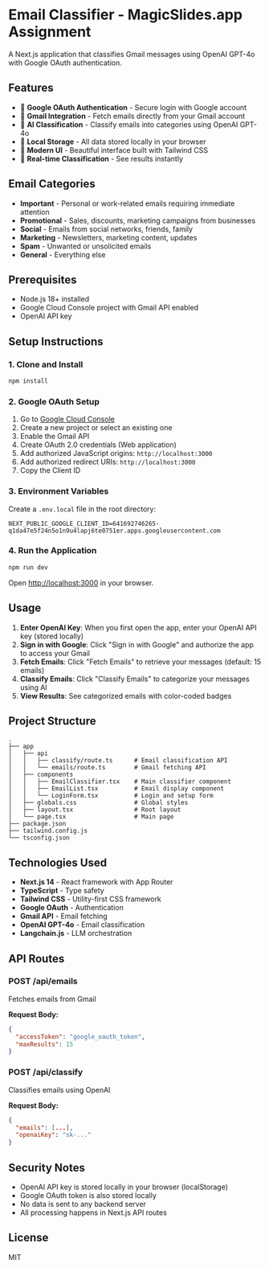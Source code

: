 # Email Classifier - MagicSlides.app Assignment

A Next.js application that classifies Gmail messages using OpenAI GPT-4o with Google OAuth authentication.

## Features

- 🔐 **Google OAuth Authentication** - Secure login with Google account
- 📧 **Gmail Integration** - Fetch emails directly from your Gmail account
- 🤖 **AI Classification** - Classify emails into categories using OpenAI GPT-4o
- 💾 **Local Storage** - All data stored locally in your browser
- 🎨 **Modern UI** - Beautiful interface built with Tailwind CSS
- 🔄 **Real-time Classification** - See results instantly

## Email Categories

- **Important** - Personal or work-related emails requiring immediate attention
- **Promotional** - Sales, discounts, marketing campaigns from businesses
- **Social** - Emails from social networks, friends, family
- **Marketing** - Newsletters, marketing content, updates
- **Spam** - Unwanted or unsolicited emails
- **General** - Everything else

## Prerequisites

- Node.js 18+ installed
- Google Cloud Console project with Gmail API enabled
- OpenAI API key

## Setup Instructions

### 1. Clone and Install

```bash
npm install
```

### 2. Google OAuth Setup

1. Go to [Google Cloud Console](https://console.cloud.google.com/)
2. Create a new project or select an existing one
3. Enable the Gmail API
4. Create OAuth 2.0 credentials (Web application)
5. Add authorized JavaScript origins: `http://localhost:3000`
6. Add authorized redirect URIs: `http://localhost:3000`
7. Copy the Client ID

### 3. Environment Variables

Create a `.env.local` file in the root directory:

```env
NEXT_PUBLIC_GOOGLE_CLIENT_ID=641692746265-q1da47e5f24n5o1n9u4lapj6te0751er.apps.googleusercontent.com
```

### 4. Run the Application

```bash
npm run dev
```

Open [http://localhost:3000](http://localhost:3000) in your browser.

## Usage

1. **Enter OpenAI Key**: When you first open the app, enter your OpenAI API key (stored locally)
2. **Sign in with Google**: Click "Sign in with Google" and authorize the app to access your Gmail
3. **Fetch Emails**: Click "Fetch Emails" to retrieve your messages (default: 15 emails)
4. **Classify Emails**: Click "Classify Emails" to categorize your messages using AI
5. **View Results**: See categorized emails with color-coded badges

## Project Structure

```
.
├── app
│   ├── api
│   │   ├── classify/route.ts      # Email classification API
│   │   └── emails/route.ts        # Gmail fetching API
│   ├── components
│   │   ├── EmailClassifier.tsx    # Main classifier component
│   │   ├── EmailList.tsx          # Email display component
│   │   └── LoginForm.tsx          # Login and setup form
│   ├── globals.css                # Global styles
│   ├── layout.tsx                 # Root layout
│   └── page.tsx                   # Main page
├── package.json
├── tailwind.config.js
└── tsconfig.json
```

## Technologies Used

- **Next.js 14** - React framework with App Router
- **TypeScript** - Type safety
- **Tailwind CSS** - Utility-first CSS framework
- **Google OAuth** - Authentication
- **Gmail API** - Email fetching
- **OpenAI GPT-4o** - Email classification
- **Langchain.js** - LLM orchestration

## API Routes

### POST /api/emails
Fetches emails from Gmail

**Request Body:**
```json
{
  "accessToken": "google_oauth_token",
  "maxResults": 15
}
```

### POST /api/classify
Classifies emails using OpenAI

**Request Body:**
```json
{
  "emails": [...],
  "openaiKey": "sk-..."
}
```

## Security Notes

- OpenAI API key is stored locally in your browser (localStorage)
- Google OAuth token is also stored locally
- No data is sent to any backend server
- All processing happens in Next.js API routes

## License

MIT

